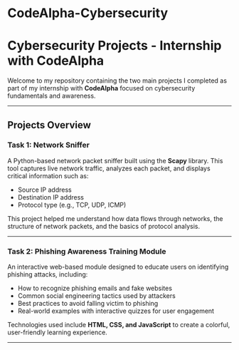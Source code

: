 # CodeAlpha-Cybersecurity
# Cybersecurity Projects - Internship with CodeAlpha

Welcome to my repository containing the two main projects I completed as part of my internship with **CodeAlpha** focused on cybersecurity fundamentals and awareness.

---

## Projects Overview

### Task 1: Network Sniffer

A Python-based network packet sniffer built using the **Scapy** library. This tool captures live network traffic, analyzes each packet, and displays critical information such as:

- Source IP address
- Destination IP address
- Protocol type (e.g., TCP, UDP, ICMP)

This project helped me understand how data flows through networks, the structure of network packets, and the basics of protocol analysis.

---

### Task 2: Phishing Awareness Training Module

An interactive web-based module designed to educate users on identifying phishing attacks, including:

- How to recognize phishing emails and fake websites
- Common social engineering tactics used by attackers
- Best practices to avoid falling victim to phishing
- Real-world examples with interactive quizzes for user engagement

Technologies used include **HTML, CSS, and JavaScript** to create a colorful, user-friendly learning experience.

---





